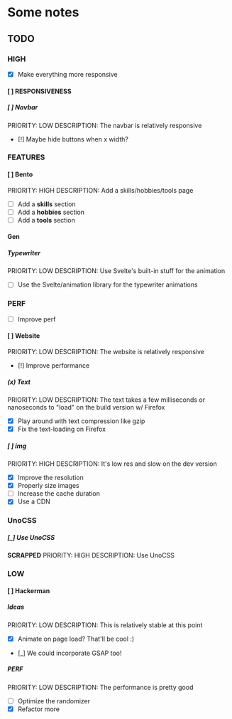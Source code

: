 # Some notes

## TODO

### HIGH

- [x] Make everything more responsive

#### [ ] RESPONSIVENESS

##### [ ] Navbar

PRIORITY: LOW
DESCRIPTION: The navbar is relatively responsive

- [!] Maybe hide buttons when x width?

### FEATURES

#### [ ] Bento

PRIORITY: HIGH
DESCRIPTION: Add a skills/hobbies/tools page

- [ ] Add a **skills** section
- [ ] Add a **hobbies** section
- [ ] Add a **tools** section

#### Gen

##### Typewriter

PRIORITY: LOW
DESCRIPTION: Use Svelte's built-in stuff for the animation

- [ ] Use the Svelte/animation library for the typewriter animations

### PERF

- [ ] Improve perf

#### [ ] Website

PRIORITY: LOW
DESCRIPTION: The website is relatively responsive

- [!] Improve performance

##### (x) Text

PRIORITY: LOW
DESCRIPTION: The text takes a few milliseconds or nanoseconds to "load" on the build version w/ Firefox

- [x] Play around with text compression like gzip
- [x] Fix the text-loading on Firefox

##### [ ] img

PRIORITY: HIGH
DESCRIPTION: It's low res and slow on the dev version

- [x] Improve the resolution
- [x] Properly size images
- [ ] Increase the cache duration
- [x] Use a CDN

### UnoCSS

##### [_] Use UnoCSS

**SCRAPPED**
PRIORITY: HIGH
DESCRIPTION: Use UnoCSS

### LOW

#### [ ] Hackerman

##### Ideas

PRIORITY: LOW
DESCRIPTION: This is relatively stable at this point

- [x] Animate on page load? That'll be cool :)
- [_] We could incorporate GSAP too!

##### PERF

PRIORITY: LOW
DESCRIPTION: The performance is pretty good

- [ ] Optimize the randomizer
- [x] Refactor more
